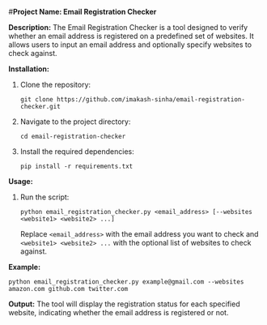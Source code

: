 #**Project Name: Email Registration Checker**

**Description:**
The Email Registration Checker is a tool designed to verify whether an email address is registered on a predefined set of websites. It allows users to input an email address and optionally specify websites to check against.

**Installation:**
1. Clone the repository:
   ```
   git clone https://github.com/imakash-sinha/email-registration-checker.git
   ```

2. Navigate to the project directory:
   ```
   cd email-registration-checker
   ```

3. Install the required dependencies:
   ```
   pip install -r requirements.txt
   ```

**Usage:**
1. Run the script:
   ```
   python email_registration_checker.py <email_address> [--websites <website1> <website2> ...]
   ```

   Replace `<email_address>` with the email address you want to check and `<website1> <website2> ...` with the optional list of websites to check against.

**Example:**
```
python email_registration_checker.py example@gmail.com --websites amazon.com github.com twitter.com
```

**Output:**
The tool will display the registration status for each specified website, indicating whether the email address is registered or not.

